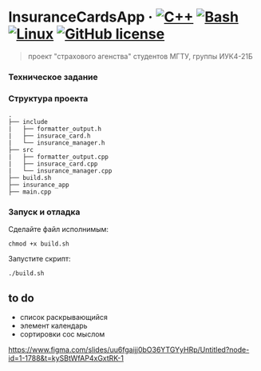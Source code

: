 # InsuranceCardsApp &middot; [![C++](https://img.shields.io/badge/C++-%2300599C.svg?logo=c%2B%2B&logoColor=white)](#) [![Bash](https://img.shields.io/badge/Bash-4EAA25?logo=gnubash&logoColor=fff)](#) [![Linux](https://img.shields.io/badge/Linux-FCC624?logo=linux&logoColor=black)](#) [![GitHub license](https://img.shields.io/badge/license-MIT-blue.svg?style=flat-square)](https://github.com/your/your-project/blob/master/LICENSE)
> проект "страхового агенства" студентов МГТУ, группы ИУК4-21Б

### Техническое задание



### Структура проекта

  ```
  .
  ├── include
  |   ├── formatter_output.h
  |   ├── insurace_card.h
  |   └── insurance_manager.h
  ├── src
  |   ├── formatter_output.cpp
  |   ├── insurace_card.cpp
  |   └── insurance_manager.cpp
  ├── build.sh
  ├── insurance_app
  ├── main.cpp
  ```


### Запуск и отладка

Сделайте файл исполнимым:

```shell
chmod +x build.sh
```

Запустите скрипт:

```shell
./build.sh
```
## to do

* список раскрывающийся
* элемент календарь 
* сортировки сос мыслом

https://www.figma.com/slides/uu6fgaijj0bO36YTGYyHRp/Untitled?node-id=1-1788&t=kySBtWfAP4xGxtRK-1
